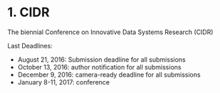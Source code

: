 # 1. CIDR
The biennial Conference on Innovative Data Systems Research (CIDR) 

Last Deadlines:
- August 21, 2016: Submission deadline for all submissions
- October 13, 2016: author notification for all submissions
- December 9, 2016: camera-ready deadline for all submissions
- January 8-11, 2017: conference

